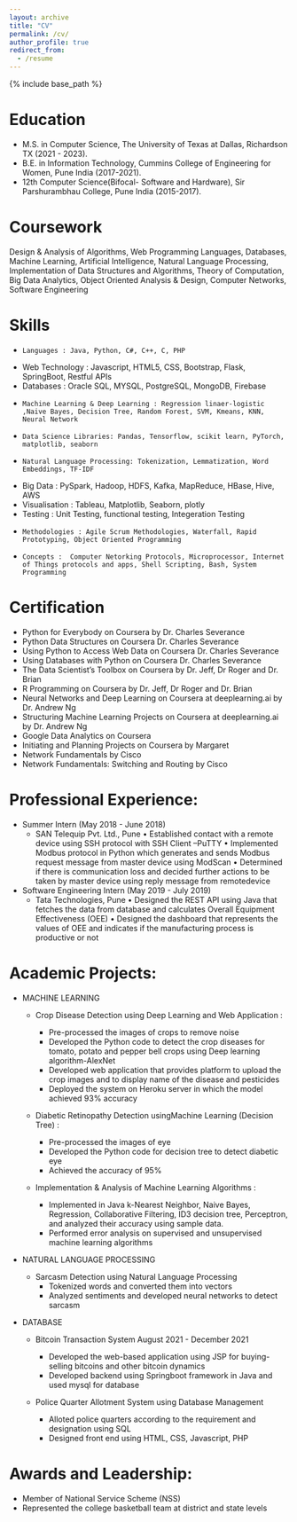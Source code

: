 ```yaml
---
layout: archive
title: "CV"
permalink: /cv/
author_profile: true
redirect_from:
  - /resume
---
```


{% include base_path %}

Education
======

- M.S. in Computer Science, The University of Texas at Dallas, Richardson TX  (2021 - 2023).
- B.E. in Information Technology, Cummins College of Engineering for Women, Pune India (2017-2021).
- 12th Computer Science(Bifocal- Software and Hardware), Sir Parshurambhau College, Pune India (2015-2017).

Coursework
======
Design & Analysis of Algorithms, Web Programming Languages, Databases, Machine Learning, Artificial Intelligence, Natural Language Processing, Implementation of Data Structures and Algorithms, Theory of Computation, Big Data Analytics, Object Oriented Analysis & Design, Computer Networks, Software Engineering

Skills
======
-	  Languages : Java, Python, C#, C++, C, PHP
-   Web Technology : Javascript, HTML5, CSS, Bootstrap, Flask, SpringBoot, Restful APIs
-   Databases : Oracle SQL, MYSQL, PostgreSQL, MongoDB,  Firebase
-	  Machine Learning & Deep Learning : Regression linaer-logistic ,Naive Bayes, Decision Tree, Random Forest, SVM, Kmeans, KNN, Neural Network
-	  Data Science Libraries: Pandas, Tensorflow, scikit learn, PyTorch, matplotlib, seaborn
-	  Natural Language Processing: Tokenization, Lemmatization, Word Embeddings, TF-IDF 
-   Big Data : PySpark, Hadoop, HDFS, Kafka, MapReduce, HBase, Hive, AWS
-   Visualisation : Tableau, Matplotlib, Seaborn, plotly 
-   Testing : Unit Testing, functional testing, Integeration Testing
-	  Methodologies : Agile Scrum Methodologies, Waterfall, Rapid Prototyping, Object Oriented Programming
-	  Concepts :  Computer Netorking Protocols, Microprocessor, Internet of Things protocols and apps, Shell Scripting, Bash, System Programming

Certification 
=====
-   Python for Everybody on Coursera by Dr. Charles Severance
-   Python Data Structures on Coursera Dr. Charles Severance
-   Using Python to Access Web Data on Coursera Dr. Charles Severance 
-   Using Databases with Python on Coursera Dr. Charles Severance
-   The Data Scientist’s Toolbox on Coursera by Dr. Jeff, Dr Roger and Dr. Brian
-   R Programming on Coursera by Dr. Jeff, Dr Roger and Dr. Brian
-   Neural Networks and Deep Learning on Coursera at deeplearning.ai by Dr. Andrew Ng
-   Structuring Machine Learning Projects on Coursera at deeplearning.ai by Dr. Andrew Ng
-   Google Data Analytics on Coursera
-   Initiating and Planning Projects on Coursera by Margaret 
-   Network Fundamentals by Cisco
-   Network Fundamentals: Switching and Routing by Cisco

Professional Experience:
======
- Summer Intern (May 2018 - June 2018)
    - SAN Telequip Pvt. Ltd., Pune
	• Established contact with a remote device using SSH protocol with SSH Client –PuTTY
	• Implemented Modbus protocol in Python which generates and sends Modbus request message from master device using ModScan
	• Determined if there is communication loss and decided further actions to be taken by master device using reply message from remotedevice
- Software Engineering Intern (May 2019 - July 2019)
    - Tata Technologies, Pune
	• Designed the REST API using Java that fetches the data from database and calculates Overall Equipment Effectiveness (OEE)
	• Designed the dashboard that represents the values of OEE and indicates if the manufacturing process is productive or not


Academic Projects:
======
- MACHINE LEARNING
	- Crop Disease Detection using Deep Learning and Web Application :
		- Pre-processed the images of crops to remove noise
		- Developed the Python code to detect the crop diseases for tomato, potato and pepper bell crops using Deep learning algorithm-AlexNet
		- Developed web application that provides platform to upload the crop images and to display name of the disease and pesticides
		- Deployed the system on Heroku server in which the model achieved 93% accuracy 
	- Diabetic Retinopathy Detection usingMachine Learning (Decision Tree) :
		- Pre-processed the images of eye
		- Developed the Python code for decision tree to detect diabetic eye
		- Achieved the accuracy of 95%
     
	- Implementation & Analysis of Machine Learning Algorithms : 
		- Implemented in Java k-Nearest Neighbor, Naive Bayes, Regression, Collaborative Filtering, ID3 decision tree, Perceptron, and analyzed their accuracy using sample data. 
		- Performed error analysis on supervised and unsupervised machine learning algorithms

  
- NATURAL LANGUAGE PROCESSING

	- Sarcasm Detection using Natural Language Processing
		- Tokenized words and converted them into vectors
		- Analyzed sentiments and developed neural networks to detect sarcasm

- DATABASE
	- Bitcoin Transaction System August 2021 - December 2021
		- Developed the web-based application using JSP for buying-selling bitcoins and other bitcoin dynamics
		- Developed backend using Springboot framework in Java and used mysql for database

	- Police Quarter Allotment System using Database Management 
		- Alloted police quarters according to the requirement and designation using SQL
		- Designed front end using HTML, CSS, Javascript, PHP
     
Awards and Leadership:
======
- Member of National Service Scheme (NSS) 
- Represented the college basketball team at district and state levels
